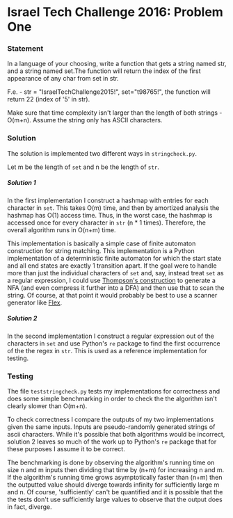 # Israel Tech Challenge 2016: Problem One

### Statement
In a language of your choosing, write a function that gets a string named str, and a string named set.The function will return the index of the first appearance of any char from set in str.

F.e. - str = "IsraelTechChallenge2015!", set="t98765!", the function will return 22 (index of '5' in str).

Make sure that time complexity isn't larger than the length of both strings - O(m+n). Assume the string only has ASCII characters.

### Solution
The solution is implemented two different ways in `stringcheck.py`.

Let m be the length of `set` and n be the length of `str`.


##### Solution 1

In the first implementation I construct a hashmap with entries for each character in `set`. This takes O(m) time, and then by amortized analysis the hashmap has O(1) access time. Thus, in the worst case, the hashmap is accessed once for every character in `str` (n * 1 times). Therefore, the overall algorithm runs in O(n+m) time.

This implementation is basically a simple case of finite automaton construction for string matching. This implementation is a Python implementation of a deterministic finite automaton for which the start state and all end states are exactly 1 transition apart. If the goal were to handle more than just the individual characters of `set` and, say, instead treat `set` as a regular expression, I could use [Thompson's construction](https://en.wikipedia.org/wiki/Thompson%27s_construction) to generate a NFA (and even compress it further into a DFA) and then use that to scan the string. Of course, at that point it would probably be best to use a scanner generator like [Flex](http://flex.sourceforge.net/).

##### Solution 2

In the second implementation I construct a regular expression out of the characters in `set` and use Python's `re` package to find the first occurrence of the the regex in `str`. This is used as a reference implementation for testing.

### Testing
The file `teststringcheck.py` tests my implementations for correctness and does some simple benchmarking in order to check the the algorithm isn't clearly slower than O(m+n).

To check correctness I compare the outputs of my two implementations given the same inputs. Inputs are pseudo-randomly generated strings of ascii characters. While it's possible that both algorithms would be incorrect, solution 2 leaves so much of the work up to Python's `re` package that for these purposes I assume it to be correct.

The benchmarking is done by observing the algorithm's running time on size n and m inputs then dividing that time by (n+m) for increasing n and m. If the algorithm's running time grows asymptotically faster than (n+m) then the outputted value should diverge towards infinity for sufficiently large m and n. Of course, 'sufficiently' can't be quantified and it is possible that the the tests don't use sufficiently large values to observe that the output does in fact, diverge.